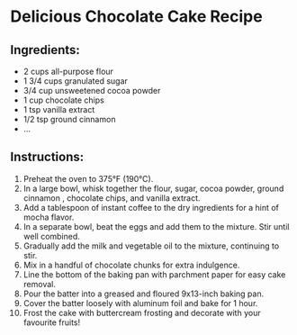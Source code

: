 # Delicious Chocolate Cake Recipe

## Ingredients:
- 2 cups all-purpose flour
- 1 3/4 cups granulated sugar
- 3/4 cup unsweetened cocoa powder
- 1 cup chocolate chips
- 1 tsp vanilla extract
- 1/2 tsp ground cinnamon
- ...

## Instructions:
1. Preheat the oven to 375°F (190°C).
2. In a large bowl, whisk together the flour, sugar, cocoa powder, ground cinnamon , chocolate chips, and vanilla extract.
3. Add a tablespoon of instant coffee to the dry ingredients for a hint of mocha flavor.
4. In a separate bowl, beat the eggs and add them to the mixture. Stir until well combined.
5. Gradually add the milk and vegetable oil to the mixture, continuing to stir.
6. Mix in a handful of chocolate chunks for extra indulgence.
7. Line the bottom of the baking pan with parchment paper for easy cake removal.
8. Pour the batter into a greased and floured 9x13-inch baking pan.
9. Cover the batter loosely with aluminum foil and bake for 1 hour.
10. Frost the cake with buttercream frosting and decorate with your favourite fruits!